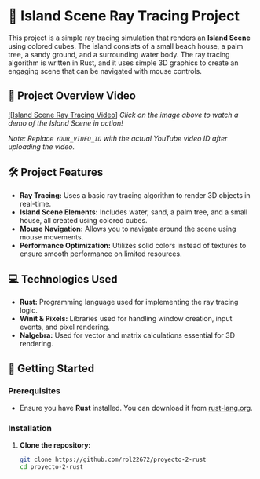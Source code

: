 # 🌴 **Island Scene Ray Tracing Project**

This project is a simple ray tracing simulation that renders an **Island Scene** using colored cubes. The island consists of a small beach house, a palm tree, a sandy ground, and a surrounding water body. The ray tracing algorithm is written in Rust, and it uses simple 3D graphics to create an engaging scene that can be navigated with mouse controls.

## 🎥 **Project Overview Video**
[![Island Scene Ray Tracing Video]](https://youtu.be/C1sn2QyNMJU)
*Click on the image above to watch a demo of the Island Scene in action!*

*Note: Replace `YOUR_VIDEO_ID` with the actual YouTube video ID after uploading the video.*

## 🛠 **Project Features**

- **Ray Tracing:** Uses a basic ray tracing algorithm to render 3D objects in real-time.
- **Island Scene Elements:** Includes water, sand, a palm tree, and a small house, all created using colored cubes.
- **Mouse Navigation:** Allows you to navigate around the scene using mouse movements.
- **Performance Optimization:** Utilizes solid colors instead of textures to ensure smooth performance on limited resources.

## 💻 **Technologies Used**

- **Rust:** Programming language used for implementing the ray tracing logic.
- **Winit & Pixels:** Libraries used for handling window creation, input events, and pixel rendering.
- **Nalgebra:** Used for vector and matrix calculations essential for 3D rendering.

## 🚀 **Getting Started**

### **Prerequisites**
- Ensure you have **Rust** installed. You can download it from [rust-lang.org](https://www.rust-lang.org/).

### **Installation**

1. **Clone the repository:**
   ```bash
   git clone https://github.com/rol22672/proyecto-2-rust
   cd proyecto-2-rust
